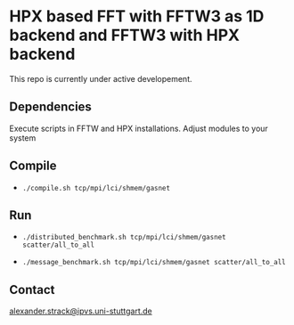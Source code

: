 # HPX based FFT with FFTW3 as 1D backend and FFTW3 with HPX backend

This repo is currently under active developement.

## Dependencies

Execute scripts in FFTW and HPX installations. Adjust modules to your system

## Compile

- `./compile.sh tcp/mpi/lci/shmem/gasnet`

## Run

- `./distributed_benchmark.sh tcp/mpi/lci/shmem/gasnet scatter/all_to_all`

- `./message_benchmark.sh tcp/mpi/lci/shmem/gasnet scatter/all_to_all`


## Contact

alexander.strack@ipvs.uni-stuttgart.de
